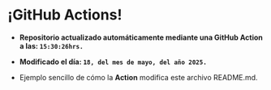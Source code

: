 # ¡GitHub Actions!
* **Repositorio actualizado automáticamente mediante una GitHub Action a las: `15:30:26hrs.`**
* **Modificado el día: `18, del mes de mayo, del año 2025.`**

* Ejemplo sencillo de cómo la **Action** modifica este archivo README.md.
